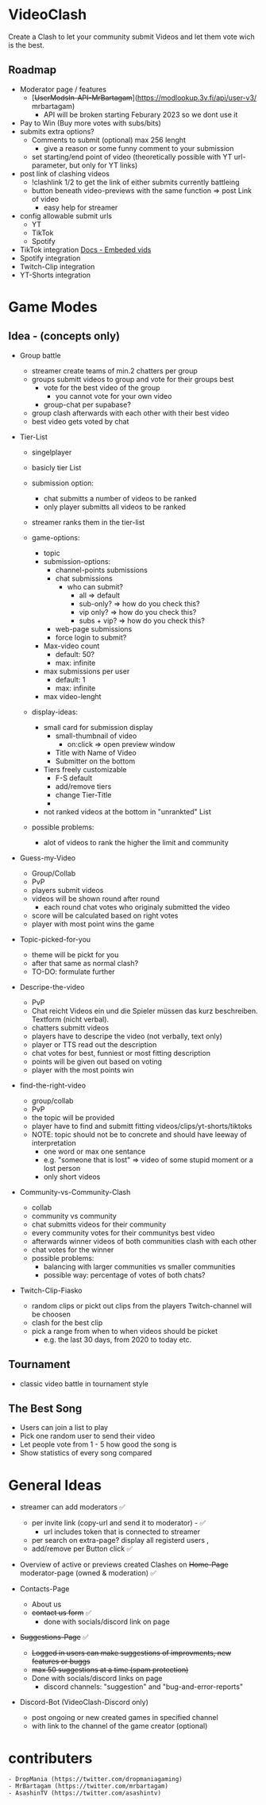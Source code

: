 # VideoClash

Create a Clash to let your community submit Videos and let them vote wich is the best.

## Roadmap

-   Moderator page / features
    -   [~~UserModsIn-API-MrBartagam~~](https://modlookup.3v.fi/api/user-v3/ mrbartagam)
        -   API will be broken starting Feburary 2023 so we dont use it
-   Pay to Win (Buy more votes with subs/bits)
-   submits extra options?
    -   Comments to submit (optional) max 256 lenght
        -   give a reason or some funny comment to your submission
    -   set starting/end point of video (theoretically possible with YT url-parameter, but only for YT links)
-   post link of clashing videos
    -   !clashlink 1/2 to get the link of either submits currently battleing
    -   button beneath video-previews with the same function => post Link of video
        -   easy help for streamer
-   config allowable submit urls
    -   YT
    -   TikTok
    -   Spotify
-   TikTok integration [Docs - Embeded vids](https://developers.tiktok.com/doc/embed-videos/)
-   Spotify integration
-   Twitch-Clip integration
-   YT-Shorts integration

# Game Modes

## Idea - (concepts only)

-   Group battle
    -   streamer create teams of min.2 chatters per group
    -   groups submitt videos to group and vote for their groups best
        -   vote for the best video of the group
            -   you cannot vote for your own video
        -   group-chat per supabase?
    -   group clash afterwards with each other with their best video
    -   best video gets voted by chat
-   Tier-List

    -   singelplayer
    -   basicly tier List
    -   submission option:
        -   chat submitts a number of videos to be ranked
        -   only player submitts all videos to be ranked
    -   streamer ranks them in the tier-list
    -   game-options:
        -   topic
        -   submission-options:
            -   channel-points submissions
            -   chat submissions
                -   who can submit?
                    -   all => default
                    -   sub-only? => how do you check this?
                    -   vip only? => how do you check this?
                    -   subs + vip? => how do you check this?
            -   web-page submissions
            -   force login to submit?
        -   Max-video count
            -   default: 50?
            -   max: infinite
        -   max submissions per user
            -   default: 1
            -   max: infinite
        -   max video-lenght
    -   display-ideas:

        -   small card for submission display
            -   small-thumbnail of video
                -   on:click => open preview window
            -   Title with Name of Video
            -   Submitter on the bottom
        -   Tiers freely customizable
            -   F-S default
            -   add/remove tiers
            -   change Tier-Title
            -
        -   not ranked videos at the bottom in "unrankted" List

    -   possible problems:
        -   alot of videos to rank the higher the limit and community

-   Guess-my-Video
    -   Group/Collab
    -   PvP
    -   players submit videos
    -   videos will be shown round after round
        -   each round chat votes who originaly submitted the video
    -   score will be calculated based on right votes
    -   player with most point wins the game
-   Topic-picked-for-you

    -   theme will be pickt for you
    -   after that same as normal clash?
    -   TO-DO: formulate further

-   Descripe-the-video
    -   PvP
    -   Chat reicht Videos ein und die Spieler müssen das kurz beschreiben. Textform (nicht verbal).
    -   chatters submitt videos
    -   players have to descripe the video (not verbally, text only)
    -   player or TTS read out the description
    -   chat votes for best, funniest or most fitting description
    -   points will be given out based on voting
    -   player with the most points win
-   find-the-right-video
    -   group/collab
    -   PvP
    -   the topic will be provided
    -   player have to find and submitt fitting videos/clips/yt-shorts/tiktoks
    -   NOTE: topic should not be to concrete and should have leeway of interpretation
        -   one word or max one sentance
        -   e.g. "someone that is lost" => video of some stupid moment or a lost person
        -   only short videos
-   Community-vs-Community-Clash

    -   collab
    -   community vs community
    -   chat submitts videos for their community
    -   every community votes for their communitys best video
    -   afterwards winner videos of both communities clash with each other
    -   chat votes for the winner
    -   possible problems:
        -   balancing with larger communities vs smaller communities
        -   possible way: percentage of votes of both chats?

-   Twitch-Clip-Fiasko
    -   random clips or pickt out clips from the players Twitch-channel will be choosen
    -   clash for the best clip
    -   pick a range from when to when videos should be picket
        -   e.g. the last 30 days, from 2020 to today etc.

## Tournament

-   classic video battle in tournament style

## The Best Song

-   Users can join a list to play
-   Pick one random user to send their video
-   Let people vote from 1 - 5 how good the song is
-   Show statistics of every song compared

# General Ideas

-   streamer can add moderators :white_check_mark:

    -   per invite link (copy-url and send it to moderator) - :white_check_mark:
        -   url includes token that is connected to streamer
    -   per search on extra-page? display all registerd users ,
    -   add/remove per Button click :white_check_mark:

-   Overview of active or previews created Clashes on ~~Home-Page~~ moderator-page (owned & moderation) :white_check_mark:
-   Contacts-Page
    -   About us
    -   ~~contact us form~~ :white_check_mark:
        -   done with socials/discord link on page
-   ~~Suggestions-Page~~ :white_check_mark:
    -   ~~Logged in users can make suggestions of improvments, new features or buggs~~
    -   ~~max 50 suggestions at a time (spam protection)~~
    -   Done with socials/discord links on page
        -   discord channels: "suggestion" and "bug-and-error-reports"
-   Discord-Bot (VideoClash-Discord only)
    -   post ongoing or new created games in specified channel
    -   with link to the channel of the game creator (optional)

# contributers

    - DropMania (https://twitter.com/dropmaniagaming)
    - MrBartagam (https://twitter.com/mrbartagam)
    - AsashinTV (https://twitter.com/asashintv)
